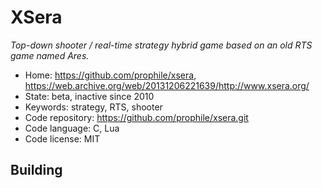 # XSera

_Top-down shooter / real-time strategy hybrid game based on an old RTS game named Ares._

- Home: https://github.com/prophile/xsera, https://web.archive.org/web/20131206221639/http://www.xsera.org/
- State: beta, inactive since 2010
- Keywords: strategy, RTS, shooter
- Code repository: https://github.com/prophile/xsera.git
- Code language: C, Lua
- Code license: MIT

## Building

